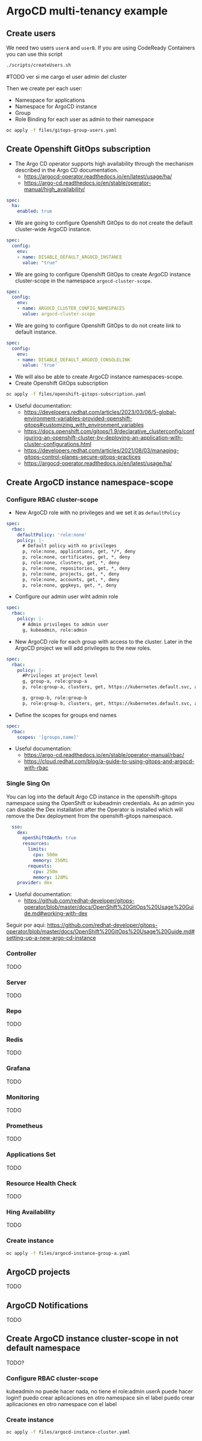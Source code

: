 # ArgoCD multi-tenancy example

## Create users

We need two users `userA` and `userB`. If you are using CodeReady Containers you can use this script

```bash
./scripts/createUsers.sh
```

#TODO ver si me cargo el user admin del cluster

Then we create per each user:
- Namespace for applications
- Namespace for ArgoCD instance
- Group
- Role Binding for each user as admin to their namespace

```bash
oc apply -f files/gitops-group-users.yaml
```

## Create Openshift GitOps subscription

- The Argo CD operator supports high availability through the mechanism described in the Argo CD documentation.
  - https://argocd-operator.readthedocs.io/en/latest/usage/ha/
  - https://argo-cd.readthedocs.io/en/stable/operator-manual/high_availability/
```yaml
spec:
  ha:
    enabled: true
```

- We are going to configure Openshift GitOps to do not create the default cluster-wide ArgoCD instance.
```yaml
spec:
  config:
    env:
    - name: DISABLE_DEFAULT_ARGOCD_INSTANCE
      value: "true"
```

- We are going to configure Openshift GitOps to create ArgoCD instance cluster-scope in the namespace `argocd-cluster-scope`.
```yaml
spec:
  config:
    env:
    - name: ARGOCD_CLUSTER_CONFIG_NAMESPACES
      value: argocd-cluster-scope
```

- We are going to configure Openshift GitOps to do not create link to default instance.
```yaml
spec:
  config:
    env:
    - name: DISABLE_DEFAULT_ARGOCD_CONSOLELINK
      value: 'true'
```

- We will also be able to create ArgoCD instance namespaces-scope.
- Create Openshift GitOps subscription
```bash
oc apply -f files/openshift-gitops-subscription.yaml
```

- Useful documentation:
  - https://developers.redhat.com/articles/2023/03/06/5-global-environment-variables-provided-openshift-gitops#customizing_with_environment_variables 
  - https://docs.openshift.com/gitops/1.9/declarative_clusterconfig/configuring-an-openshift-cluster-by-deploying-an-application-with-cluster-configurations.html 
  - https://developers.redhat.com/articles/2021/08/03/managing-gitops-control-planes-secure-gitops-practices
  - https://argocd-operator.readthedocs.io/en/latest/usage/ha/


## Create ArgoCD instance namespace-scope

### Configure RBAC cluster-scope

- New ArgoCD role with no privileges and we set it as `defaultPolicy` 
```yaml
spec:
  rbac:
    defaultPolicy: 'role:none'
    policy: |-
      # Default policy with no privileges
      p, role:none, applications, get, */*, deny
      p, role:none, certificates, get, *, deny
      p, role:none, clusters, get, *, deny
      p, role:none, repositories, get, *, deny
      p, role:none, projects, get, *, deny
      p, role:none, accounts, get, *, deny
      p, role:none, gpgkeys, get, *, deny
```

- Configure our admin user wiht admin role
```yaml
spec:
  rbac:
    policy: |-
      # Admin privileges to admin user
      g, kubeadmin, role:admin
```

- New ArgoCD role for each group with access to the cluster. Later in the ArgoCD project we will add privileges to the new roles.

```yaml
spec:
  rbac:
    policy: |-
      #Privileges at project level
      g, group-a, role:group-a
      p, role:group-a, clusters, get, https://kubernetes.default.svc, allow

      g, group-b, role:group-b
      p, role:group-b, clusters, get, https://kubernetes.default.svc, allow

```

- Define the scopes for groups end names
```yaml
spec:
  rbac:
    scopes: '[groups,name]'
```

- Useful documentation:
  - https://argo-cd.readthedocs.io/en/stable/operator-manual/rbac/
  - https://cloud.redhat.com/blog/a-guide-to-using-gitops-and-argocd-with-rbac

### Single Sing On
You can log into the default Argo CD instance in the openshift-gitops namespace using the OpenShift or kubeadmin credentials. As an admin you can disable the Dex installation after the Operator is installed which will remove the Dex deployment from the openshift-gitops namespace.

```yaml
  sso:
    dex:
      openShiftOAuth: true
      resources:
        limits:
          cpu: 500m
          memory: 256Mi
        requests:
          cpu: 250m
          memory: 128Mi
    provider: dex
```
- Useful documentation:
  - https://github.com/redhat-developer/gitops-operator/blob/master/docs/OpenShift%20GitOps%20Usage%20Guide.md#working-with-dex


Seguir por aqui: https://github.com/redhat-developer/gitops-operator/blob/master/docs/OpenShift%20GitOps%20Usage%20Guide.md#setting-up-a-new-argo-cd-instance


### Controller
TODO
### Server
TODO
### Repo
TODO
### Redis
TODO
### Grafana
TODO
### Monitoring
TODO
### Prometheus
TODO
### Applications Set
TODO
### Resource Health Check
TODO
### Hing Availability
TODO
### Create instance
```bash
oc apply -f files/argocd-instance-group-a.yaml
```

## ArgoCD projects
TODO
## ArgoCD Notifications
TODO
## Create ArgoCD instance cluster-scope in not default namespace
TODO?


### Configure RBAC cluster-scope



kubeadmin no puede hacer nada, no tiene el role:admin
userA puede hacer login!!
puedo crear aplicaciones en otro namespace sin el label
puedo crear aplicaciones en otro namespace con el label

### Create instance
```bash
oc apply -f files/argocd-instance-cluster.yaml
```
